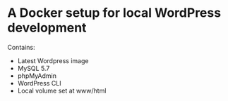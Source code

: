# A Docker setup for local WordPress development

Contains:
- Latest Wordpress image
- MySQL 5.7
- phpMyAdmin 
- WordPress CLI
- Local volume set at www/html
